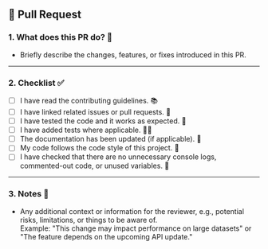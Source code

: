 ## 🚀 Pull Request

### 1. What does this PR do? 🤔
- Briefly describe the changes, features, or fixes introduced in this PR.  

---

### 2. Checklist ✅
- [ ] I have read the contributing guidelines. 📚
- [ ] I have linked related issues or pull requests. 🔗
- [ ] I have tested the code and it works as expected. 🧪
- [ ] I have added tests where applicable. 🧑‍💻
- [ ] The documentation has been updated (if applicable). 📝
- [ ] My code follows the code style of this project. 🎨
- [ ] I have checked that there are no unnecessary console logs, commented-out code, or unused variables. 🚫

---

### 3. Notes 📝
- Any additional context or information for the reviewer, e.g., potential risks, limitations, or things to be aware of.  
  Example: "This change may impact performance on large datasets" or "The feature depends on the upcoming API update."
